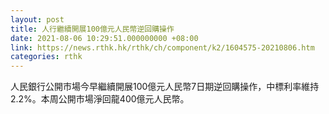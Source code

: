 ```yaml
---
layout: post
title: 人行繼續開展100億元人民幣逆回購操作
date: 2021-08-06 10:29:51.000000000 +08:00
link: https://news.rthk.hk/rthk/ch/component/k2/1604575-20210806.htm
categories: rthk
---
```


人民銀行公開市場今早繼續開展100億元人民幣7日期逆回購操作，中標利率維持2.2%。本周公開市場淨回龍400億元人民幣。
